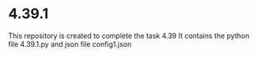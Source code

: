 # 4.39.1
This repository is created to complete the task 4.39
It contains the python file 4.39.1.py and json file config1.json

